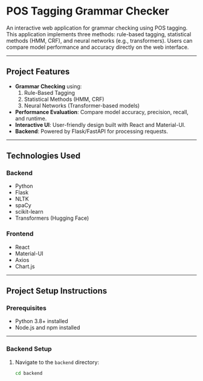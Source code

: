 # POS Tagging Grammar Checker

An interactive web application for grammar checking using POS tagging. This application implements three methods: rule-based tagging, statistical methods (HMM, CRF), and neural networks (e.g., transformers). Users can compare model performance and accuracy directly on the web interface.

---

## Project Features
- **Grammar Checking** using:
  1. Rule-Based Tagging
  2. Statistical Methods (HMM, CRF)
  3. Neural Networks (Transformer-based models)
- **Performance Evaluation**: Compare model accuracy, precision, recall, and runtime.
- **Interactive UI**: User-friendly design built with React and Material-UI.
- **Backend**: Powered by Flask/FastAPI for processing requests.

---

## Technologies Used
### Backend
- Python
- Flask
- NLTK
- spaCy
- scikit-learn
- Transformers (Hugging Face)
  
### Frontend
- React
- Material-UI
- Axios
- Chart.js

---

## Project Setup Instructions

### Prerequisites
- Python 3.8+ installed
- Node.js and npm installed

---

### Backend Setup
1. Navigate to the `backend` directory:
   ```bash
   cd backend
